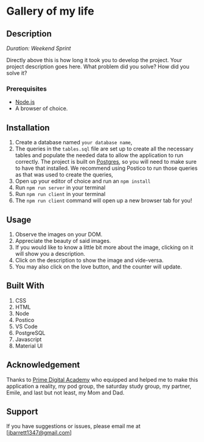 # Gallery of my life

## Description

_Duration: Weekend Sprint_

Directly above this is how long it took you to develop the project. Your project description goes here. What problem did you solve? How did you solve it? 

### Prerequisites

- [Node.js](https://nodejs.org/en/)
- A browser of choice. 

## Installation

1. Create a database named `your database name`,
2. The queries in the `tables.sql` file are set up to create all the necessary tables and populate the needed data to allow the application to run correctly. The project is built on [Postgres](https://www.postgresql.org/download/), so you will need to make sure to have that installed. We recommend using Postico to run those queries as that was used to create the queries, 
3. Open up your editor of choice and run an `npm install`
4. Run `npm run server` in your terminal
5. Run `npm run client` in your terminal
6. The `npm run client` command will open up a new browser tab for you!

## Usage

1. Observe the images on your DOM.
2. Appreciate the beauty of said images. 
3. If you would like to know a little bit more about the image, clicking on it will show you a description.
4. Click on the description to show the image and vide-versa. 
5. You may also click on the love button, and the counter will update. 


## Built With

1. CSS
2. HTML
3. Node
4. Postico
5. VS Code
6. PostgreSQL
7. Javascript
8. Material UI

## Acknowledgement
Thanks to [Prime Digital Academy](www.primeacademy.io) who equipped and helped me to make this application a reality, my pod group, the saturday study group, my partner, Emile, and last but not least, my Mom and Dad.

## Support
If you have suggestions or issues, please email me at [jbarrett1347@gmail.com]